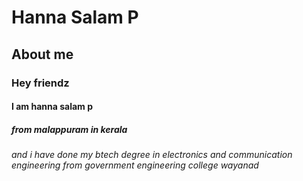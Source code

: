 # Hanna Salam P
## About me
### Hey  friendz
#### I am hanna salam p
##### from malappuram in kerala
###### and i have done my btech degree in electronics and communication engineering from government engineering college wayanad
